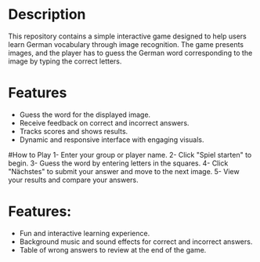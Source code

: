 # Description
This repository contains a simple interactive game designed to help users learn German vocabulary through image recognition. The game presents images, and the player has to guess the German word corresponding to the image by typing the correct letters.

# Features
- Guess the word for the displayed image.
- Receive feedback on correct and incorrect answers.
- Tracks scores and shows results.
- Dynamic and responsive interface with engaging visuals.

#How to Play
1- Enter your group or player name.
2- Click "Spiel starten" to begin.
3- Guess the word by entering letters in the squares.
4- Click "Nächstes" to submit your answer and move to the next image.
5- View your results and compare your answers.

# Features:
- Fun and interactive learning experience.
- Background music and sound effects for correct and incorrect answers.
- Table of wrong answers to review at the end of the game.
